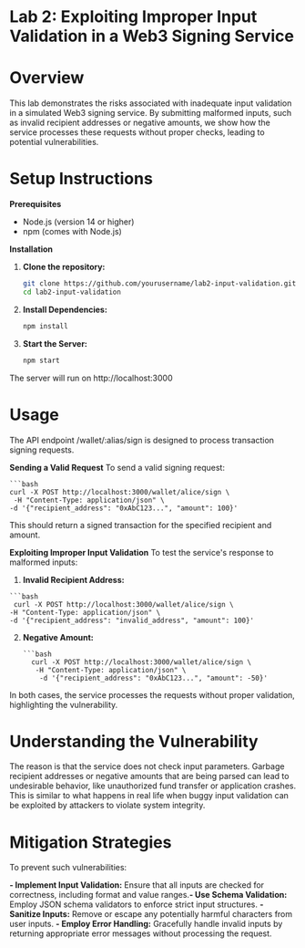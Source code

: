 # Lab 2: Exploiting Improper Input Validation in a Web3 Signing Service

# Overview

This lab demonstrates the risks associated with inadequate input validation in a simulated Web3 signing service. By submitting malformed inputs, such as invalid recipient addresses or negative amounts, we show how the service processes these requests without proper checks, leading to potential vulnerabilities.

# Setup Instructions

**Prerequisites**
  - Node.js (version 14 or higher)
  - npm (comes with Node.js)

**Installation**

1. **Clone the repository:**
     ```bash
    git clone https://github.com/yourusername/lab2-input-validation.git
    cd lab2-input-validation

2. **Install Dependencies:**
     ```bash
     npm install
3. **Start the Server:**
   ```bash
   npm start
The server will run on http://localhost:3000

# Usage
The API endpoint /wallet/:alias/sign is designed to process transaction signing requests.

**Sending a Valid Request**
To send a valid signing request:​

    ```bash
    curl -X POST http://localhost:3000/wallet/alice/sign \
     -H "Content-Type: application/json" \
    -d '{"recipient_address": "0xAbC123...", "amount": 100}'

This should return a signed transaction for the specified recipient and amount.

**Exploiting Improper Input Validation**
To test the service's response to malformed inputs:
   1. **Invalid Recipient Address:**

    ```bash
     curl -X POST http://localhost:3000/wallet/alice/sign \
    -H "Content-Type: application/json" \
    -d '{"recipient_address": "invalid_address", "amount": 100}'

  2. **Negative Amount:**

         ```bash
           curl -X POST http://localhost:3000/wallet/alice/sign \
            -H "Content-Type: application/json" \
             -d '{"recipient_address": "0xAbC123...", "amount": -50}'
In both cases, the service processes the requests without proper validation, highlighting the vulnerability.

# Understanding the Vulnerability
The reason is that the service does not check input parameters. Garbage recipient addresses or negative amounts that are being parsed can lead to undesirable behavior, like unauthorized fund transfer or application crashes. This is similar to what happens in real life when buggy input validation can be exploited by attackers to violate system integrity.

# Mitigation Strategies
To prevent such vulnerabilities:

  **- Implement Input Validation:** Ensure that all inputs are checked for correctness, including format and value ranges.​
  **- Use Schema Validation:** Employ JSON schema validators to enforce strict input structures.
  **- Sanitize Inputs:** Remove or escape any potentially harmful characters from user inputs.
  **- Employ Error Handling:** Gracefully handle invalid inputs by returning appropriate error messages without processing the request.
        
